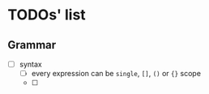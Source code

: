 # TODOs' list

## Grammar

- [ ] syntax
  - [ ] every expression can be `single`, `[]`, `()` or `{}` scope
  - [ ] 
